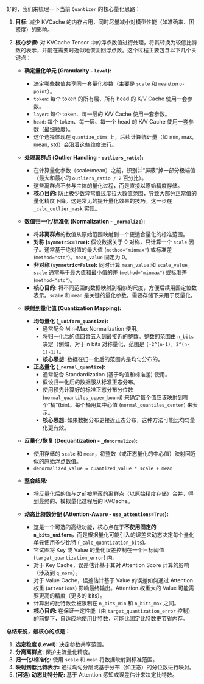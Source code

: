 
好的，我们来梳理一下当前 `Quantizer` 的核心量化思路：

1.  **目标:** 减少 KVCache 的内存占用，同时尽量减小对模型性能（如准确率、困惑度）的影响。

2.  **核心步骤:** 对 KVCache Tensor 中的浮点数值进行处理，将其转换为较低比特数的表示，并能在需要时近似地恢复回浮点数。这个过程主要包含以下几个关键点：

    *   **确定量化单元 (Granularity - `level`):**
        *   决定哪些数值共享同一套量化参数（主要是 `scale` 和 `mean`/`zero-point`）。
        *   `token`: 每个 token 的所有层、所有 head 的 K/V Cache 使用一套参数。
        *   `layer`: 每个 token、每一层的 K/V Cache 使用一套参数。
        *   `head`: 每个 token、每一层、每一个 head 的 K/V Cache 使用一套参数（最细粒度）。
        *   这个选择体现在 `quantize_dims` 上，后续计算统计量（如 min, max, mean, std）会沿着这些维度进行。

    *   **处理离群点 (Outlier Handling - `outliers_ratio`):**
        *   在计算量化参数（scale/mean）之前，识别并“屏蔽”掉一部分极端值（最大和最小的 `outliers_ratio / 2` 百分比）。
        *   这些离群点不参与主体的量化过程，而是直接以原始精度存储。
        *   **核心目的:** 防止极少数异常值过度拉大数值范围，导致大部分正常值的量化精度下降。这是常见的提升量化效果的技巧。这一步在 `_calc_outlier_mask` 实现。

    *   **数值归一化/标准化 (Normalization - `_normalize`):**
        *   将**非离群点**的数值从原始范围映射到一个更适合量化的标准范围。
        *   **对称 (`symmetric=True`):** 假设数据关于 0 对称，只计算一个 `scale` 因子。通常基于绝对值的最大值 (`method="minmax"`) 或标准差 (`method="std"`)。`mean_value` 固定为 0。
        *   **非对称 (`symmetric=False`):** 同时计算 `mean_value` 和 `scale_value`。`scale` 通常基于最大值和最小值的差 (`method="minmax"`) 或标准差 (`method="std"`)。
        *   **核心目的:** 将不同范围的数据映射到相似的尺度，方便后续用固定位数表示。`scale` 和 `mean` 是关键的量化参数，需要存储下来用于反量化。

    *   **映射到量化值 (Quantization Mapping):**
        *   **均匀量化 (`_uniform_quantize`):**
            *   通常配合 Min-Max Normalization 使用。
            *   将归一化后的值四舍五入到最接近的整数。整数的范围由 `n_bits` 决定（例如，对于 n bits 对称量化，范围是 `[-2^(n-1), 2^(n-1)-1]`）。
            *   **核心思想:** 数据在归一化后的范围内是均匀分布的。
        *   **正态量化 (`_normal_quantize`):**
            *   通常配合 Standardization (基于均值和标准差) 使用。
            *   假设归一化后的数据服从标准正态分布。
            *   使用预先计算好的标准正态分布分位数 (`normal_quantiles_upper_bound`) 来确定每个值应该映射到哪个“桶”(bin)。每个桶用其中心值 (`normal_quantiles_center`) 来表示。
            *   **核心思想:** 如果数据分布更接近正态分布，这种方法可能比均匀量化更有效。

    *   **反量化/恢复 (Dequantization - `_denormalize`):**
        *   使用存储的 `scale` 和 `mean`，将整数（或正态量化的中心值）映射回近似的原始浮点数值。
        *   `denormalized_value = quantized_value * scale + mean`

    *   **整合结果:**
        *   将反量化后的值与之前被屏蔽的离群点（以原始精度存储）合并，得到最终的、模拟量化过程后的 KVCache。

    *   **动态比特数分配 (Attention-Aware - `use_attentions=True`):**
        *   这是一个可选的高级功能，核心点在于**不使用固定的 `n_bits_uniform`**，而是根据量化可能引入的误差来动态决定每个量化单元使用多少比特 (`_calc_quantization_bits`)。
        *   它试图将 Key 或 Value 的量化误差控制在一个目标阈值 (`target_quantization_error`) 内。
        *   对于 Key Cache，误差估计基于其对 Attention Score 计算的影响（涉及到 `q_norm`）。
        *   对于 Value Cache，误差估计基于 Value 的误差如何通过 Attention 权重 (`attentions`) 影响最终输出。Attention 权重大的 Value 可能需要更高的精度（更多的 bits）。
        *   计算出的比特数会被限制在 `n_bits_min` 和 `n_bits_max` 之间。
        *   **核心目的:** 在保证一定性能（由 `target_quantization_error` 控制）的前提下，自适应地使用比特数，可能比固定比特数更节省内存。

**总结来说，最核心的点是：**

1.  **选定粒度 (Level):** 决定参数共享范围。
2.  **分离离群点:** 保护主流量化精度。
3.  **归一化/标准化:** 使用 `scale` 和 `mean` 将数据映射到标准范围。
4.  **映射到低比特表示:** 通过均匀分层或基于分布（如正态）的分位数进行映射。
5.  **(可选) 动态比特分配:** 基于 Attention 感知或误差估计来决定比特数。
